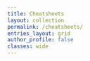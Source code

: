 ```yaml
---
title: Cheatsheets 
layout: collection 
permalink: /cheatsheets/
entries_layout: grid 
author_profile: false
classes: wide
--- 
```



